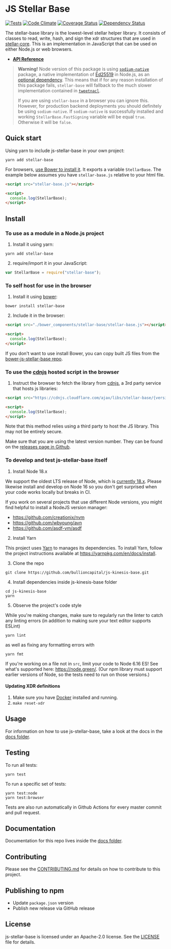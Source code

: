 # JS Stellar Base

[![Tests](https://github.com/stellar/js-stellar-base/actions/workflows/tests.yml/badge.svg)](https://github.com/stellar/js-stellar-base/actions/workflows/tests.yml)
[![Code Climate](https://codeclimate.com/github/stellar/js-stellar-base/badges/gpa.svg)](https://codeclimate.com/github/stellar/js-stellar-base)
[![Coverage Status](https://coveralls.io/repos/stellar/js-stellar-base/badge.svg?branch=master&service=github)](https://coveralls.io/github/stellar/js-stellar-base?branch=master)
[![Dependency Status](https://david-dm.org/stellar/js-stellar-base.svg)](https://david-dm.org/stellar/js-stellar-base)

The stellar-base library is the lowest-level stellar helper library. It consists
of classes to read, write, hash, and sign the xdr structures that are used in
[stellar-core](https://github.com/stellar/stellar-core). This is an
implementation in JavaScript that can be used on either Node.js or web browsers.

- **[API Reference](https://stellar.github.io/js-stellar-base/)**

> **Warning!** Node version of this package is using [`sodium-native`](https://www.npmjs.com/package/sodium-native) package, a native implementation of [Ed25519](https://ed25519.cr.yp.to/) in Node.js, as an [optional dependency](https://docs.npmjs.com/files/package.json#optionaldependencies).
> This means that if for any reason installation of this package fails, `stellar-base` will fallback to the much slower implementation contained in [`tweetnacl`](https://www.npmjs.com/package/tweetnacl).
>
> If you are using `stellar-base` in a browser you can ignore this. However, for production backend deployments you should definitely be using `sodium-native`.
> If `sodium-native` is successfully installed and working
> `StellarBase.FastSigning` variable will be equal `true`. Otherwise it will be
> `false`.

## Quick start

Using yarn to include js-stellar-base in your own project:

```shell
yarn add stellar-base
```

For browsers, [use Bower to install it](#to-use-in-the-browser). It exports a
variable `StellarBase`. The example below assumes you have `stellar-base.js`
relative to your html file.

```html
<script src="stellar-base.js"></script>

<script>
  console.log(StellarBase);
</script>
```

## Install

### To use as a module in a Node.js project

1. Install it using yarn:

```shell
yarn add stellar-base
```

2. require/import it in your JavaScript:

```js
var StellarBase = require("stellar-base");
```

### To self host for use in the browser

1. Install it using [bower](http://bower.io):

```shell
bower install stellar-base
```

2. Include it in the browser:

```html
<script src="./bower_components/stellar-base/stellar-base.js"></script>

<script>
  console.log(StellarBase);
</script>
```

If you don't want to use install Bower, you can copy built JS files from the
[bower-js-stellar-base repo](https://github.com/stellar/bower-js-stellar-base).

### To use the [cdnjs](https://cdnjs.com/libraries/stellar-base) hosted script in the browser

1. Instruct the browser to fetch the library from
   [cdnjs](https://cdnjs.com/libraries/stellar-base), a 3rd party service that
   hosts js libraries:

```html
<script src="https://cdnjs.cloudflare.com/ajax/libs/stellar-base/{version}/stellar-base.js"></script>

<script>
  console.log(StellarBase);
</script>
```

Note that this method relies using a third party to host the JS library. This
may not be entirely secure.

Make sure that you are using the latest version number. They can be found on the
[releases page in Github](https://github.com/stellar/js-stellar-base/releases).

### To develop and test js-stellar-base itself

1. Install Node 18.x

We support the oldest LTS release of Node, which is [currently 18.x](https://nodejs.org/en/about/releases/). Please likewise install and develop on Node 16 so you don't get surprised when your code works locally but breaks in CI.

If you work on several projects that use different Node versions, you might find helpful to install a NodeJS version manager:

- https://github.com/creationix/nvm
- https://github.com/wbyoung/avn
- https://github.com/asdf-vm/asdf

2. Install Yarn

This project uses [Yarn](https://yarnpkg.com/) to manages its dependencies. To install Yarn, follow the project instructions available at https://yarnpkg.com/en/docs/install.

3. Clone the repo

```shell
git clone https://github.com/bullioncapital/js-kinesis-base.git
```

4. Install dependencies inside js-kinesis-base folder

```shell
cd js-kinesis-base
yarn
```

5. Observe the project's code style

While you're making changes, make sure to regularly run the linter to catch any
linting errors (in addition to making sure your text editor supports ESLint)

```shell
yarn lint
```

as well as fixing any formatting errors with

```shell
yarn fmt
```

If you're working on a file not in `src`, limit your code to Node 6.16 ES! See
what's supported here: https://node.green/. (Our npm library must support
earlier versions of Node, so the tests need to run on those versions.)

#### Updating XDR definitions

1. Make sure you have [Docker](https://www.docker.com/) installed and running.
2. `make reset-xdr`

## Usage

For information on how to use js-stellar-base, take a look at the docs in the
[docs folder](./docs).

## Testing

To run all tests:

```shell
yarn test
```

To run a specific set of tests:

```shell
yarn test:node
yarn test:browser
```

Tests are also run automatically in Github Actions for every master commit and
pull request.

## Documentation

Documentation for this repo lives inside the [docs folder](./docs).

## Contributing

Please see the [CONTRIBUTING.md](./CONTRIBUTING.md) for details on how to
contribute to this project.

## Publishing to npm

- Update `package.json` version
- Publish new release via GitHub release

## License

js-stellar-base is licensed under an Apache-2.0 license. See the
[LICENSE](./LICENSE) file for details.

